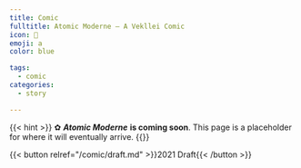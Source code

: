 ```yaml
---
title: Comic
fulltitle: Atomic Moderne — A Vekllei Comic
icon: 💫
emoji: a
color: blue

tags: 
  - comic
categories:
  - story

---
```

{{< hint >}}
✿ ***Atomic Moderne*** **is coming soon**. This page is a placeholder for where it will eventually arrive.
{{</hint>}}

{{< button relref="/comic/draft.md" >}}2021 Draft{{< /button >}}
